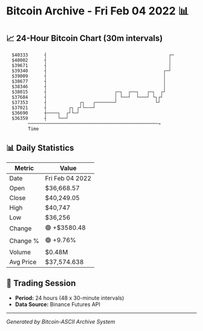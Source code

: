 # Bitcoin Archive - Fri Feb 04 2022 📊

## 📈 24-Hour Bitcoin Chart (30m intervals)

```
  $40333      ┤                                             ┌─ 
  $40002      ┤                                             │  
  $39671      ┤                                             │  
  $39340      ┤                                           ┌─┘  
  $39009      ┤                                           │    
  $38677      ┤                                           │    
  $38346      ┤                                           │    
  $38015      ┤                         ┌─┐  ┌──┐   ┌─┐  ┌┘    
  $37684      ┤                         │ └──┘  └───┘ └┐┌┘     
  $37353      ┤            ┌┐   ┌───────┘              └┘      
  $37021      ┤        ┌┐ ┌┘└───┘                              
  $36690      ┼────┐  ┌┘└─┘                                    
  $36359      ┤    └──┘                                        
        ────────────────────────────────────────────────→
        Time
```

## 📊 Daily Statistics

| Metric | Value |
|--------|-------|
| Date | Fri Feb 04 2022 |
| Open | $36,668.57 |
| Close | $40,249.05 |
| High | $40,747 |
| Low | $36,256 |
| Change | 🟢 +$3580.48 |
| Change % | 🟢 +9.76% |
| Volume | $0.48M |
| Avg Price | $37,574.638 |

## 📅 Trading Session

- **Period:** 24 hours (48 x 30-minute intervals)
- **Data Source:** Binance Futures API

---
*Generated by Bitcoin-ASCII Archive System*
